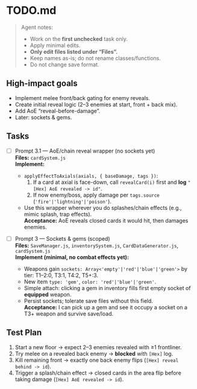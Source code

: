 # TODO.md

> Agent notes:
> - Work on the **first unchecked** task only.
> - Apply minimal edits.
> - **Only edit files listed under “Files”.**
> - Keep names as-is; do not rename classes/functions.
> - Do not change save format.

## High-impact goals
- Implement melee front/back gating for enemy reveals.
- Create initial reveal logic (2–3 enemies at start, front + back mix).
- Add AoE “reveal-before-damage”.
- Later: sockets & gems.

## Tasks


- [ ] Prompt 3.1 — AoE/chain reveal wrapper (no sockets yet)  
  **Files:** `cardSystem.js`  
  **Implement:**
  - `applyEffectToAxials(axials, { baseDamage, tags })`:
    1) If a card at axial is face-down, call `revealCard(i)` first and **log** `"[Hex] AoE revealed -> id"`.
    2) If now enemy/boss, apply damage per `tags.source` (`'fire'|'lightning'|'poison'`).
  - Use this wrapper wherever you do splashes/chain effects (e.g., mimic splash, trap effects).  
  **Acceptance:** AoE reveals closed cards it would hit, then damages enemies.

- [ ] Prompt 3 — Sockets & gems (scoped)  
  **Files:** `SaveManager.js`, `inventorySystem.js`, `CardDataGenerator.js`, `cardSystem.js`  
  **Implement (minimal, no combat effects yet):**
  - Weapons gain `sockets: Array<'empty'|'red'|'blue'|'green'>` by tier: T1–2:0, T3:1, T4:2, T5+:3.
  - New item `type: 'gem'`, `color: 'red'|'blue'|'green'`.
  - Simple attach: clicking a gem in inventory fills first empty socket of **equipped** weapon.
  - Persist sockets; tolerate save files without this field.  
  **Acceptance:** I can pick up a gem and see it occupy a socket on a T3+ weapon and survive save/load.

## Test Plan
1. Start a new floor → expect 2–3 enemies revealed with ≥1 frontliner.
2. Try melee on a revealed back enemy → **blocked** with `[Hex]` log.
3. Kill remaining front → exactly one back enemy flips (`[Hex] reveal behind -> id`).
4. Trigger a splash/chain effect → closed cards in the area flip before taking damage (`[Hex] AoE revealed -> id`).
